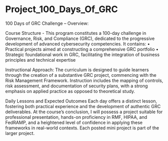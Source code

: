 # Project_100_Days_Of_GRC
100 Days of GRC Challenge – Overview:

Course Structure -
This program constitutes a 100-day challenge in Governance, Risk, and Compliance (GRC), dedicated to the progressive development of advanced cybersecurity competencies. It contains:
•	Practical projects aimed at constructing a comprehensive GRC portfolio
•	Strategic foundational work in GRC, facilitating the integration of business principles and technical expertise

Instructional Approach:
The curriculum is designed to guide learners through the creation of a substantive GRC project, commencing with the Risk Management Framework. Instruction includes the mapping of controls, risk assessment, and documentation of security plans, with a strong emphasis on applied practice as opposed to theoretical study.

Daily Lessons and Expected Outcomes
Each day offers a distinct lesson, fostering both practical experience and the development of authentic GRC deliverables. At the course’s conclusion, I will possess a project suitable for professional presentation, hands-on proficiency in RMF, HIPAA, and FedRAMP, and a heightened level of confidence in applying these frameworks in real-world contexts.
Each posted mini project is part of the larger project.
